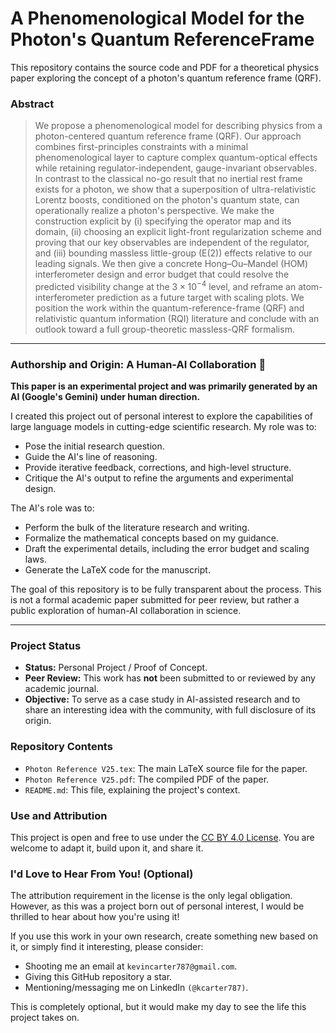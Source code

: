 # A Phenomenological Model for the Photon's Quantum ReferenceFrame

This repository contains the source code and PDF for a theoretical physics paper exploring the concept of a photon's quantum reference frame (QRF).

### **Abstract**
> We propose a phenomenological model for describing physics from a photon-centered quantum reference frame (QRF). Our approach combines first-principles constraints with a minimal phenomenological layer to capture complex quantum-optical effects while retaining regulator-independent, gauge-invariant observables. In contrast to the classical no-go result that no inertial rest frame exists for a photon, we show that a superposition of ultra-relativistic Lorentz boosts, conditioned on the photon's quantum state, can operationally realize a photon's perspective. We make the construction explicit by (i) specifying the operator map and its domain, (ii) choosing an explicit light-front regularization scheme and proving that our key observables are independent of the regulator, and (iii) bounding massless little-group (E(2)) effects relative to our leading signals. We then give a concrete Hong–Ou–Mandel (HOM) interferometer design and error budget that could resolve the predicted visibility change at the $3\times 10^{-4}$ level, and reframe an atom-interferometer prediction as a future target with scaling plots. We position the work within the quantum-reference-frame (QRF) and relativistic quantum information (RQI) literature and conclude with an outlook toward a full group-theoretic massless-QRF formalism.
---

### **Authorship and Origin: A Human-AI Collaboration** 🤖

**This paper is an experimental project and was primarily generated by an AI (Google's Gemini) under human direction.**

I created this project out of personal interest to explore the capabilities of large language models in cutting-edge scientific research. My role was to:
* Pose the initial research question.
* Guide the AI's line of reasoning.
* Provide iterative feedback, corrections, and high-level structure.
* Critique the AI's output to refine the arguments and experimental design.

The AI's role was to:
* Perform the bulk of the literature research and writing.
* Formalize the mathematical concepts based on my guidance.
* Draft the experimental details, including the error budget and scaling laws.
* Generate the LaTeX code for the manuscript.

The goal of this repository is to be fully transparent about the process. This is not a formal academic paper submitted for peer review, but rather a public exploration of human-AI collaboration in science.

---

### **Project Status**

* **Status:** Personal Project / Proof of Concept.
* **Peer Review:** This work has **not** been submitted to or reviewed by any academic journal.
* **Objective:** To serve as a case study in AI-assisted research and to share an interesting idea with the community, with full disclosure of its origin.

### **Repository Contents**

* `Photon Reference V25.tex`: The main LaTeX source file for the paper.
* `Photon Reference V25.pdf`: The compiled PDF of the paper.
* `README.md`: This file, explaining the project's context.

### Use and Attribution

This project is open and free to use under the [CC BY 4.0 License](https://creativecommons.org/licenses/by/4.0/). You are welcome to adapt it, build upon it, and share it.

### I'd Love to Hear From You! (Optional)

The attribution requirement in the license is the only legal obligation. However, as this was a project born out of personal interest, I would be thrilled to hear about how you're using it!

If you use this work in your own research, create something new based on it, or simply find it interesting, please consider:
* Shooting me an email at `kevincarter787@gmail.com`.
* Giving this GitHub repository a star.
* Mentioning/messaging me on LinkedIn `(@kcarter787)`.

This is completely optional, but it would make my day to see the life this project takes on.
